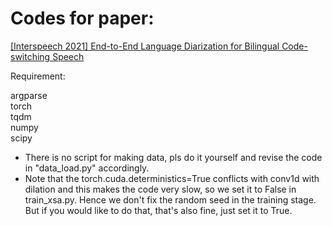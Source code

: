  # Codes for paper:   
 [[Interspeech 2021] End-to-End Language Diarization for Bilingual Code-switching Speech](https://www.isca-speech.org/archive/pdfs/interspeech_2021/liu21d_interspeech.pdf)     

  
  Requirement:
    
  argparse  
  torch  
  tqdm  
  numpy  
  scipy
  
  * There is no script for making data, pls do it yourself and revise the code in "data_load.py" accordingly.
  * Note that the torch.cuda.deterministics=True conflicts with conv1d with dilation and this makes the code very slow, so we set it to False in train_xsa.py. Hence we don't fix the random seed in the training stage. But if you would like to do that, that's also fine, just set it to True.  
